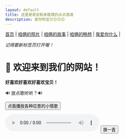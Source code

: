 ```yaml
---
layout: default
title: 这里是易安和朱敬璞的点点滴滴
description: 爱你哟宝贝😚😚😚
---
```

<style>
  .page-header h1 {
    margin-top: 100px; /* 向下挪 50px */
  }

  .page-header {
    padding-left: 0;
    padding-right: 0;
  }

  .page-header .wrapper {
    max-width: 100%;
    width: 100%;
    padding-left: 2rem;
    padding-right: 2rem;
  }
  .page-header {
    background-image: url('/assets/images/photos13.jpg'); /* 替换成你的图片路径 */
    background-size: cover;
    background-position: bottom;
    background-repeat: no-repeat;
    color: white;
  }

  .project-name,
  .project-tagline {
    text-shadow: 1px 1px 3px rgba(0,0,0,0.6); /* 让文字在图上更清晰 */
  }
</style>



<nav>
  <a href="/">首页</a> |
  <a href="/photos">咱俩的照片</a> |
  <a href="/stories">咱俩的故事</a> |
  <a href="/future">咱俩的畅想</a> |
  <a href="/love">我爱你什么</a> |
</nav>

<p><em>记得要新标签页打开喔！</em></p>

# 👋 欢迎来到我们的网站！

**好喜欢好喜欢好喜欢宝贝！**

<p>🔊 放点歌听听？🔊</p>
<button onclick="playMusic()">点我播放各种应景的小情歌</button>

<p id="now-playing" style="font-weight: bold; margin-top: 10px;"></p>

<audio id="bgm" autoplay controls></audio>
<button onclick="nextSong()">换一首</button>

<script>
  const playlist = [
    { src: '/assets/music/bgm1.mp3', title: '红豆 - 方大同' },
    { src: '/assets/music/bgm2.mp3', title: '就是爱你 - 陶喆' },
    { src: '/assets/music/bgm3.mp3', title: '永恒的主题 - 丁世光' }
    { src: '/assets/music/bgm4.mp3', title: '陪你 - 陶喆' }
  ];

  let currentTrack = 0;
  const player = document.getElementById('bgm');
  const nowPlaying = document.getElementById('now-playing');

  function updateNowPlaying() {
    nowPlaying.innerText = '正在播放：' + playlist[currentTrack].title;
  }

  function playMusic() {
    player.src = playlist[currentTrack].src;
    updateNowPlaying();
    player.play();
  }

  function nextSong() {
    currentTrack = (currentTrack + 1) % playlist.length;
    playMusic();
  }

  player.addEventListener('ended', nextSong);
</script>


